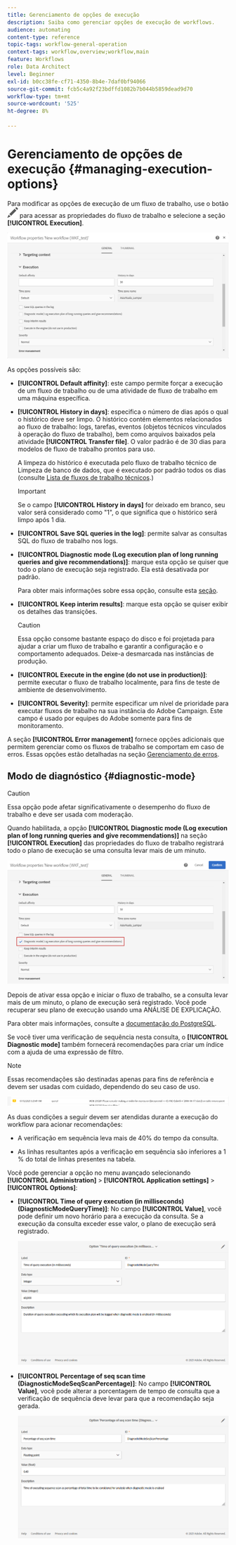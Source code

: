 ```yaml
---
title: Gerenciamento de opções de execução
description: Saiba como gerenciar opções de execução de workflows.
audience: automating
content-type: reference
topic-tags: workflow-general-operation
context-tags: workflow,overview;workflow,main
feature: Workflows
role: Data Architect
level: Beginner
exl-id: b0cc38fe-cf71-4350-8b4e-7daf0bf94066
source-git-commit: fcb5c4a92f23bdffd1082b7b044b5859dead9d70
workflow-type: tm+mt
source-wordcount: '525'
ht-degree: 8%

---
```


# Gerenciamento de opções de execução {#managing-execution-options}

Para modificar as opções de execução de um fluxo de trabalho, use o botão ![](assets/edit_darkgrey-24px.png) para acessar as propriedades do fluxo de trabalho e selecione a seção **[!UICONTROL Execution]**.

![](assets/wkf_execution_6.png)

As opções possíveis são:

* **[!UICONTROL Default affinity]**: este campo permite forçar a execução de um fluxo de trabalho ou de uma atividade de fluxo de trabalho em uma máquina específica.

* **[!UICONTROL History in days]**: especifica o número de dias após o qual o histórico deve ser limpo. O histórico contém elementos relacionados ao fluxo de trabalho: logs, tarefas, eventos (objetos técnicos vinculados à operação do fluxo de trabalho), bem como arquivos baixados pela atividade **[!UICONTROL Transfer file]**. O valor padrão é de 30 dias para modelos de fluxo de trabalho prontos para uso.

  A limpeza do histórico é executada pelo fluxo de trabalho técnico de Limpeza de banco de dados, que é executado por padrão todos os dias (consulte [Lista de fluxos de trabalho técnicos](../../administration/using/technical-workflows.md).)

  >[!IMPORTANT]
  >
  >Se o campo **[!UICONTROL History in days]** for deixado em branco, seu valor será considerado como &quot;1&quot;, o que significa que o histórico será limpo após 1 dia.

* **[!UICONTROL Save SQL queries in the log]**: permite salvar as consultas SQL do fluxo de trabalho nos logs.

* **[!UICONTROL Diagnostic mode (Log execution plan of long running queries and give recommendations)]**: marque esta opção se quiser que todo o plano de execução seja registrado. Ela está desativada por padrão.

  Para obter mais informações sobre essa opção, consulte esta [seção](#diagnostic-mode).

* **[!UICONTROL Keep interim results]**: marque esta opção se quiser exibir os detalhes das transições.

  >[!CAUTION]
  >
  >Essa opção consome bastante espaço do disco e foi projetada para ajudar a criar um fluxo de trabalho e garantir a configuração e o comportamento adequados. Deixe-a desmarcada nas instâncias de produção.

* **[!UICONTROL Execute in the engine (do not use in production)]**: permite executar o fluxo de trabalho localmente, para fins de teste de ambiente de desenvolvimento.

* **[!UICONTROL Severity]**: permite especificar um nível de prioridade para executar fluxos de trabalho na sua instância do Adobe Campaign. Este campo é usado por equipes do Adobe somente para fins de monitoramento.

A seção **[!UICONTROL Error management]** fornece opções adicionais que permitem gerenciar como os fluxos de trabalho se comportam em caso de erros. Essas opções estão detalhadas na seção [Gerenciamento de erros](../../automating/using/monitoring-workflow-execution.md#error-management).

## Modo de diagnóstico {#diagnostic-mode}

>[!CAUTION]
>
>Essa opção pode afetar significativamente o desempenho do fluxo de trabalho e deve ser usada com moderação.

Quando habilitada, a opção **[!UICONTROL Diagnostic mode (Log execution plan of long running queries and give recommendations)]** na seção **[!UICONTROL Execution]** das propriedades do fluxo de trabalho registrará todo o plano de execução se uma consulta levar mais de um minuto.

![](assets/wkf_diagnostic.png)

Depois de ativar essa opção e iniciar o fluxo de trabalho, se a consulta levar mais de um minuto, o plano de execução será registrado. Você pode recuperar seu plano de execução usando uma ANÁLISE DE EXPLICAÇÃO.

Para obter mais informações, consulte a [documentação do PostgreSQL](https://www.postgresql.org/docs/9.4/using-explain.html).

Se você tiver uma verificação de sequência nesta consulta, o **[!UICONTROL Diagnostic mode]** também fornecerá recomendações para criar um índice com a ajuda de uma expressão de filtro.

>[!NOTE]
>
> Essas recomendações são destinadas apenas para fins de referência e devem ser usadas com cuidado, dependendo do seu caso de uso.

![](assets/wkf_diagnostic_4.png)

As duas condições a seguir devem ser atendidas durante a execução do workflow para acionar recomendações:

* A verificação em sequência leva mais de 40% do tempo da consulta.

* As linhas resultantes após a verificação em sequência são inferiores a 1 % do total de linhas presentes na tabela.

Você pode gerenciar a opção no menu avançado selecionando **[!UICONTROL Administration]** > **[!UICONTROL Application settings]** > **[!UICONTROL Options]**:

* **[!UICONTROL Time of query execution (in milliseconds)(DiagnosticModeQueryTime)]**: No campo **[!UICONTROL Value]**, você pode definir um novo horário para a execução da consulta. Se a execução da consulta exceder esse valor, o plano de execução será registrado.

  ![](assets/wkf_diagnostic_2.png)

* **[!UICONTROL Percentage of seq scan time (DiagnosticModeSeqScanPercentage)]**: No campo **[!UICONTROL Value]**, você pode alterar a porcentagem de tempo de consulta que a verificação de sequência deve levar para que a recomendação seja gerada.

  ![](assets/wkf_diagnostic_3.png)
